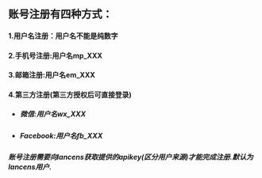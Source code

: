 ## 账号注册有四种方式：

#### 1.用户名注册：用户名不能是纯数字

#### 2.手机号注册:用户名mp\_XXX

#### 3.邮箱注册:用户名em\_XXX

#### 4.第三方注册\(第三方授权后可直接登录\)

* ##### 微信:用户名wx\_XXX
* ##### Facebook:用户名fb\_XXX

##### 账号注册需要向lancens获取提供的apikey\(区分用户来源\)才能完成注册.默认为lancens用户.



